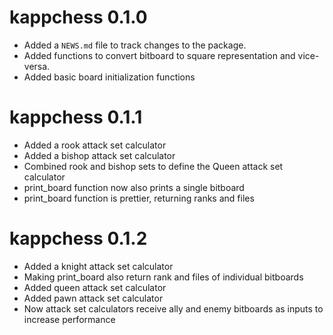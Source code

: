 # kappchess 0.1.0

* Added a `NEWS.md` file to track changes to the package.
* Added functions to convert bitboard to square representation and vice-versa.
* Added basic board initialization functions

# kappchess 0.1.1

* Added a rook attack set calculator
* Added a bishop attack set calculator
* Combined rook and bishop sets to define the Queen attack set calculator
* print_board function now also prints a single bitboard
* print_board function is prettier, returning ranks and files

# kappchess 0.1.2

* Added a knight attack set calculator
* Making print_board also return rank and files of individual bitboards
* Added queen attack set calculator
* Added pawn attack set calculator
* Now attack set calculators receive ally and enemy bitboards as inputs to increase performance

